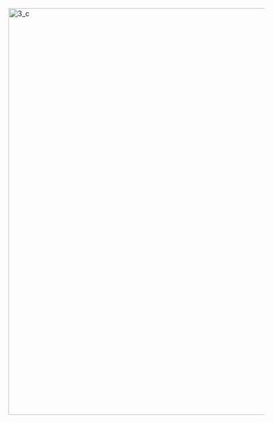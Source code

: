 <a href="https://github.com/AlmeidaAlin3/MachineLearning/blob/master/ProblemSet2/Exercise5/img/3c.png"><img src="https://github.com/AlmeidaAlin3/MachineLearning/blob/master/ProblemSet2/Exercise3/img/3c.png" title="3_c" alt="3_c" width="800"></a>


